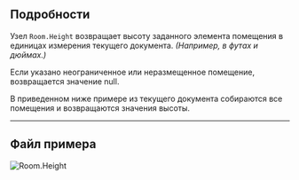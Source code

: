 ## Подробности
Узел `Room.Height` возвращает высоту заданного элемента помещения в единицах измерения текущего документа. _(Например, в футах и дюймах.)_

Если указано неограниченное или неразмещенное помещение, возвращается значение null.

В приведенном ниже примере из текущего документа собираются все помещения и возвращаются значения высоты.
___
## Файл примера

![Room.Height](./Revit.Elements.Room.Height_img.jpg)
